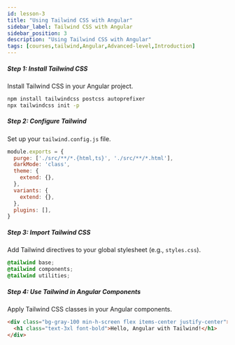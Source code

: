 ```yaml
---
id: lesson-3
title: "Using Tailwind CSS with Angular"
sidebar_label: Tailwind CSS with Angular
sidebar_position: 3
description: "Using Tailwind CSS with Angular"
tags: [courses,tailwind,Angular,Advanced-level,Introduction]
---  
```


##### Step 1: Install Tailwind CSS
Install Tailwind CSS in your Angular project.

```bash
npm install tailwindcss postcss autoprefixer
npx tailwindcss init -p
```

##### Step 2: Configure Tailwind
Set up your `tailwind.config.js` file.

```javascript
module.exports = {
  purge: ['./src/**/*.{html,ts}', './src/**/*.html'],
  darkMode: 'class',
  theme: {
    extend: {},
  },
  variants: {
    extend: {},
  },
  plugins: [],
}
```

##### Step 3: Import Tailwind CSS
Add Tailwind directives to your global stylesheet (e.g., `styles.css`).

```css
@tailwind base;
@tailwind components;
@tailwind utilities;
```

##### Step 4: Use Tailwind in Angular Components
Apply Tailwind CSS classes in your Angular components.

```html
<div class="bg-gray-100 min-h-screen flex items-center justify-center">
  <h1 class="text-3xl font-bold">Hello, Angular with Tailwind!</h1>
</div>
```
 